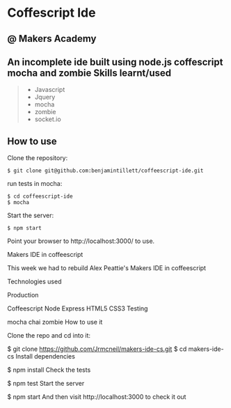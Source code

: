
Coffescript Ide 
===============

@ Makers Academy
----------------

An incomplete ide built using node.js coffescript mocha and zombie
Skills learnt/used
-----------------
> * Javascript 
> * Jquery
> * mocha 
> * zombie
> * socket.io


How to use
----------

Clone the repository:

```shell 
$ git clone git@github.com:benjamintillett/coffeescript-ide.git

```

run tests in mocha:

```shell 
$ cd coffeescript-ide
$ mocha
```

Start the server:

```shell 
$ npm start
```

Point your browser to http://localhost:3000/ to use.



Makers IDE in coffeescript

This week we had to rebuild Alex Peattie's Makers IDE in coffeescript

Technologies used

Production

Coffeescript
Node
Express
HTML5
CSS3
Testing

mocha
chai
zombie
How to use it

Clone the repo and cd into it:

$ git clone https://github.com/Jrmcneil/makers-ide-cs.git
$ cd makers-ide-cs
Install dependencies

$ npm install
Check the tests

$ npm test
Start the server

$ npm start
And then visit http://localhost:3000 to check it out